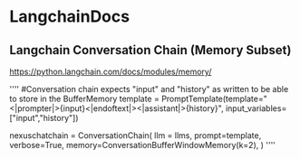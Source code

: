 # LangchainDocs

## Langchain Conversation Chain (Memory Subset)
https://python.langchain.com/docs/modules/memory/

''''
#Conversation chain expects "input" and "history" as written to be able to store in the BufferMemory
template = PromptTemplate(template="<|prompter|>{input}<|endoftext|><|assistant|>{history}", input_variables=["input","history"])

nexuschatchain = ConversationChain(
    llm = llms,
    prompt=template,
    verbose=True,
    memory=ConversationBufferWindowMemory(k=2),
)
''''

